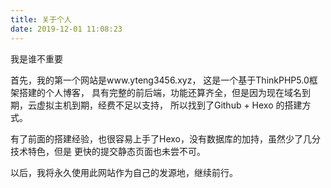 ```yaml
---
title: 关于个人
date: 2019-12-01 11:08:23
---
```

我是谁不重要

首先，我的第一个网站是www.yteng3456.xyz，
这是一个基于ThinkPHP5.0框架搭建的个人博客，
具有完整的前后端，功能还算齐全，但是因为现在域名到期，云虚拟主机到期，经费不足以支持，
所以找到了Github + Hexo 的搭建方式。

有了前面的搭建经验，也很容易上手了Hexo，没有数据库的加持，虽然少了几分技术特色，但是
更快的提交静态页面也未尝不可。


以后，我将永久使用此网站作为自己的发源地，继续前行。

